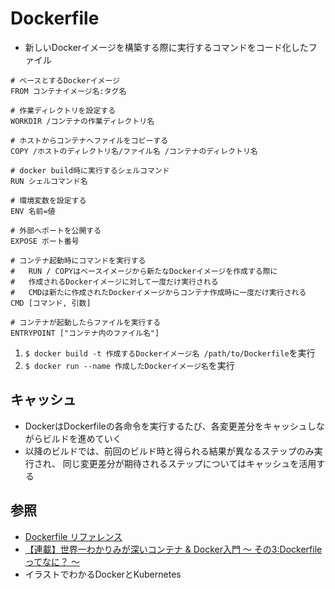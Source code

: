 # Dockerfile
- 新しいDockerイメージを構築する際に実行するコマンドをコード化したファイル

```
# ベースとするDockerイメージ
FROM コンテナイメージ名:タグ名

# 作業ディレクトリを設定する
WORKDIR /コンテナの作業ディレクトリ名

# ホストからコンテナへファイルをコピーする
COPY /ホストのディレクトリ名/ファイル名 /コンテナのディレクトリ名

# docker build時に実行するシェルコマンド
RUN シェルコマンド名

# 環境変数を設定する
ENV 名前=値

# 外部へポートを公開する
EXPOSE ポート番号

# コンテナ起動時にコマンドを実行する
#   RUN / COPYはベースイメージから新たなDockerイメージを作成する際に
#   作成されるDockerイメージに対して一度だけ実行される
#   CMDは新たに作成されたDockerイメージからコンテナ作成時に一度だけ実行される
CMD [コマンド, 引数]

# コンテナが起動したらファイルを実行する
ENTRYPOINT ["コンテナ内のファイル名"]
```
1. `$ docker build -t 作成するDockerイメージ名 /path/to/Dockerfile`を実行
2. `$ docker run --name 作成したDockerイメージ名`を実行

## キャッシュ
- DockerはDockerfileの各命令を実行するたび、各変更差分をキャッシュしながらビルドを進めていく
- 以降のビルドでは、前回のビルド時と得られる結果が異なるステップのみ実行され、
  同じ変更差分が期待されるステップについてはキャッシュを活用する

## 参照
- [Dockerfile リファレンス](https://docs.docker.jp/engine/reference/builder.html)
- [【連載】世界一わかりみが深いコンテナ & Docker入門 〜 その3:Dockerfileってなに？ 〜](https://tech-lab.sios.jp/archives/19191)
- イラストでわかるDockerとKubernetes
